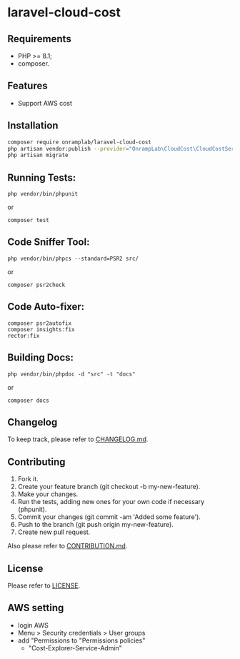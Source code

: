 # laravel-cloud-cost

## Requirements

- PHP >= 8.1;
- composer.

## Features

- Support AWS cost

## Installation

```bash
composer require onramplab/laravel-cloud-cost
php artisan vendor:publish --provider="OnrampLab\CloudCost\CloudCostServiceProvider"
php artisan migrate
```
## Running Tests:

    php vendor/bin/phpunit

 or

    composer test

## Code Sniffer Tool:

    php vendor/bin/phpcs --standard=PSR2 src/

 or

    composer psr2check

## Code Auto-fixer:

    composer psr2autofix
    composer insights:fix
    rector:fix

## Building Docs:

    php vendor/bin/phpdoc -d "src" -t "docs"

 or

    composer docs

## Changelog

To keep track, please refer to [CHANGELOG.md](https://github.com/onramplab/laravel-package-template/blob/master/CHANGELOG.md).

## Contributing

1. Fork it.
2. Create your feature branch (git checkout -b my-new-feature).
3. Make your changes.
4. Run the tests, adding new ones for your own code if necessary (phpunit).
5. Commit your changes (git commit -am 'Added some feature').
6. Push to the branch (git push origin my-new-feature).
7. Create new pull request.

Also please refer to [CONTRIBUTION.md](https://github.com/onramplab/laravel-package-template/blob/master/CONTRIBUTION.md).

## License

Please refer to [LICENSE](https://github.com/onramplab/laravel-package-template/blob/master/LICENSE).

## AWS setting
- login AWS
- Menu > Security credentials > User groups
- add "Permissions to "Permissions policies"
  - "Cost-Explorer-Service-Admin"




